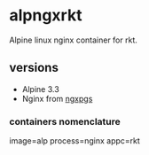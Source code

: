 # alpngxrkt

Alpine linux nginx container for rkt.

## versions
- Alpine 3.3
- Nginx from [ngxpgs](http://github.com/natostanco/ngxpgs)

### containers nomenclature
image=alp
process=nginx
appc=rkt

